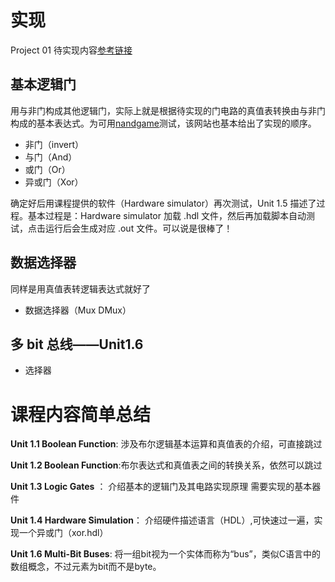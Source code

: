 # 实现

Project 01 待实现内容[参考链接](https://www.nand2tetris.org/project01)
## 基本逻辑门
用与非门构成其他逻辑门，实际上就是根据待实现的门电路的真值表转换由与非门构成的基本表达式。为可用[nandgame](https://nandgame.com/)测试，该网站也基本给出了实现的顺序。

- 非门（invert） 
- 与门（And）
- 或门（Or）
- 异或门（Xor）

确定好后用课程提供的软件（Hardware simulator）再次测试，Unit 1.5 描述了过程。基本过程是：Hardware simulator 加载 .hdl 文件，然后再加载脚本自动测试，点击运行后会生成对应 .out 文件。可以说是很棒了！

## 数据选择器

同样是用真值表转逻辑表达式就好了

- 数据选择器（Mux DMux）

## 多 bit 总线——Unit1.6

- 选择器

# 课程内容简单总结

**Unit 1.1 Boolean Function**: 涉及布尔逻辑基本运算和真值表的介绍，可直接跳过

**Unit 1.2 Boolean Function**:布尔表达式和真值表之间的转换关系，依然可以跳过

**Unit 1.3 Logic Gates** ： 介绍基本的逻辑门及其电路实现原理
需要实现的基本器件

**Unit 1.4 Hardware Simulation**： 介绍硬件描述语言（HDL）,可快速过一遍，实现一个异或门（xor.hdl）

**Unit 1.6 Multi-Bit Buses**: 将一组bit视为一个实体而称为“bus”，类似C语言中的数组概念，不过元素为bit而不是byte。
